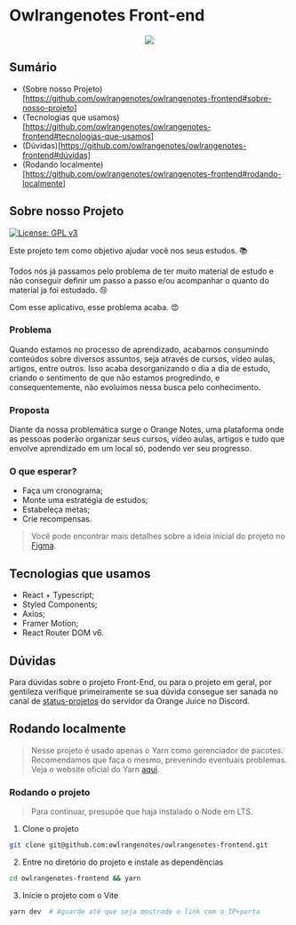 <h1> Owlrangenotes Front-end </h1>
<p align="center">
<img src= "https://img.shields.io/badge/STATUS-EM%20%20ANDAMENTO-blue" />
</p>

## Sumário
- (Sobre nosso Projeto)[https://github.com/owlrangenotes/owlrangenotes-frontend#sobre-nosso-projeto]
- (Tecnologias que usamos)[https://github.com/owlrangenotes/owlrangenotes-frontend#tecnologias-que-usamos]
- (Dúvidas)[https://github.com/owlrangenotes/owlrangenotes-frontend#dúvidas]
- (Rodando localmente)[https://github.com/owlrangenotes/owlrangenotes-frontend#rodando-localmente]

## Sobre nosso Projeto

[![License: GPL v3](https://img.shields.io/badge/License-GPLv3-blue.svg)](https://www.gnu.org/licenses/gpl-3.0)

Este projeto tem como objetivo ajudar você nos seus estudos. :books:

Todos nós já passamos pelo problema de ter muito material de estudo e não conseguir definir um passo a passo e/ou acompanhar o quanto do material ja foi estudado. :cry:

Com esse aplicativo, esse problema acaba. :heart_eyes:

### Problema

Quando estamos no processo de aprendizado, acabamos consumindo conteúdos sobre diversos assuntos, seja através de cursos, vídeo aulas, artigos, entre outros.
Isso acaba desorganizando o dia a dia de estudo, criando o sentimento de que não estamos progredindo, e consequentemente, não evoluímos nessa busca pelo conhecimento.

### Proposta

Diante da nossa problemática surge o Orange Notes, uma plataforma onde as pessoas poderão organizar seus cursos, vídeo aulas, artigos e tudo que envolve aprendizado em um local só, podendo ver seu progresso.

### O que esperar?

- Faça um cronograma;
- Monte uma estratégia de estudos;
- Estabeleça metas;
- Crie recompensas.

> Você pode encontrar mais detalhes sobre a ideia inicial do projeto no [Figma](https://www.figma.com/file/s7J6pehtY6ee7skNu7xG7g/Owlrange-Notes?node-id=7%3A4).

## Tecnologias que usamos

- React + Typescript;
- Styled Components;
- Axios;
- Framer Motion;
- React Router DOM v6.

## Dúvidas

Para dúvidas sobre o projeto Front-End, ou para o projeto em geral, por gentileza verifique primeiramente se sua dúvida consegue ser sanada no canal de [status-projetos](https://discord.com/channels/847518545156112424/1031925706524999780) do servidor da Orange Juice no Discord.


## Rodando localmente

> Nesse projeto é usado apenas o Yarn como gerenciador de pacotes. Recomendamos que faça o mesmo, prevenindo eventuais problemas. Veja o website oficial do Yarn [aqui](https://yarnpkg.com/).

### Rodando o projeto
>Para continuar, presupõe que haja instalado o Node em LTS.

1. Clone o projeto
```bash
git clone git@github.com:owlrangenotes/owlrangenotes-frontend.git
```

2. Entre no diretório do projeto e instale as dependências
```bash
cd owlrangenotes-frontend && yarn
```

3. Inicie o projeto com o Vite
```bash
yarn dev  # Aguarde até que seja mostrado o link com o IP+porta
```
